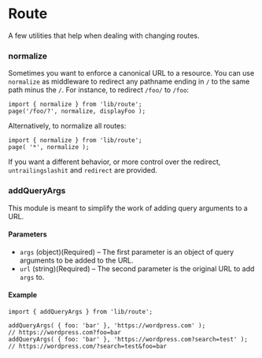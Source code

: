 # Route

A few utilities that help when dealing with changing routes.

### normalize

Sometimes you want to enforce a canonical URL to a resource. You can use `normalize`
as middleware to redirect any pathname ending in `/` to the same path minus the `/`.
For instance, to redirect `/foo/` to `/foo`:

```es6
import { normalize } from 'lib/route';
page('/foo/?', normalize, displayFoo );
```

Alternatively, to normalize all routes:

```es6
import { normalize } from 'lib/route';
page( '*', normalize );
```

If you want a different behavior, or more control over the redirect, `untrailingslashit` and
`redirect` are provided.

### addQueryArgs

This module is meant to simplify the work of adding query arguments to a URL.

#### Parameters

- `args` (object)(Required) – The first parameter is an object of query arguments to be added to the URL.
- `url` (string)(Required) – The second parameter is the original URL to add `args` to.

#### Example

```es6
import { addQueryArgs } from 'lib/route';

addQueryArgs( { foo: 'bar' }, 'https://wordpress.com' );             // https://wordpress.com?foo=bar
addQueryArgs( { foo: 'bar' }, 'https://wordpress.com?search=test' ); // https://wordpress.com/?search=test&foo=bar
```
